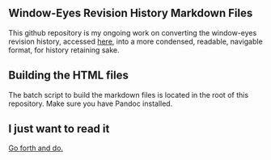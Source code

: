 ## Window-Eyes Revision History Markdown Files

This github repository is my ongoing work on converting the window-eyes revision history, accessed [here](https://web.archive.org/web/20191230165951/http://www.gwmicro.com:80/Window-Eyes/Version_History/), into a more condensed, readable, navigable format, for history retaining sake.

## Building the HTML files
The batch script to build the markdown files is located in the root of this repository. Make sure you have Pandoc installed.

## I just want to read it
[Go forth and do.](https://brynify.me/wineyes)